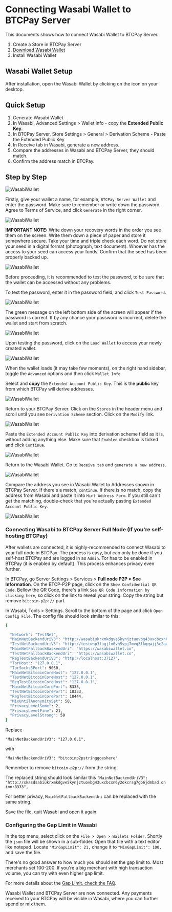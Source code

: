 # Connecting Wasabi Wallet to BTCPay Server

This documents shows how to connect Wasabi Wallet to BTCPay Server. 

1. Create a Store in BTCPay Server
2. [Download Wasabi Wallet](https://wasabiwallet.io/#download)
3. Install Wasabi Wallet

## Wasabi Wallet Setup

After installation, open the Wasabi Wallet by clicking on the icon on your desktop.

## Quick Setup

1. Generate Wasabi Wallet
2. In Wasabi, Advanced Settings > Wallet info - copy the **Extended Public Key**.
3. In BTCPay Server, Store Settings > General > Derivation Scheme - Paste the Extended Public Key
4. In Receive tab in Wasabi, generate a new address.
5. Compare the addresses in Wasabi and BTCPay Server, they should match. 
6. Confirm the address match in BTCPay.

## Step by Step

![WasabiWallet](/img/WassabiWalletSetupBTCPay1.png)

Firstly, give your wallet a name, for example, `BTCPay Server Wallet` and enter the password. Make sure to remember or write down the password. Agree to Terms of Service, and click `Generate` in the right corner.

![WasabiWallet](/img/WassabiWalletSetupBTCPay2.png)

**IMPORTANT NOTE:** Write down your recovery words in the order you see them on the screen. Write them down a piece of paper and store it somewhere secure. Take your time and triple check each word. Do not store your seed in a digital format (photograph, text document). Whoever has the access to your seed can access your funds. Confirm that the seed has been properly backed up.

![WasabiWallet](/img/WassabiWalletSetupBTCPay3.png)

Before proceeding, it is recommended to test the password, to be sure that the wallet can be accessed without any problems.

To test the password, enter it in the password field, and click `Test Password`. 

![WasabiWallet](/img/WassabiWalletSetupBTCPay4.png)

The green message on the left bottom side of the screen will appear if the password is correct.  If by any chance your password is incorrect, delete the wallet and start from scratch.

![WasabiWallet](/img/WassabiWalletSetupBTCPay5.png)

Upon testing the password, click on the `Load Wallet` to access your newly created wallet.

![WasabiWallet](/img/WassabiWalletSetupBTCPay6.png)

When the wallet loads (it may take few moments), on the right hand sidebar, toggle the `Advanced` options and then click `Wallet Info`

Select and **copy** the `Extended Account Public Key`. This is the **public** key from which BTCPay will derive addresses.

![WasabiWallet](/img/WassabiWalletSetupBTCPay8.png)

Return to your BTCPay Server. Click on the `Stores` in the header menu and scroll until you see `Derivation Scheme` section. Click on the `Modify` link.

![WasabiWallet](/img/WassabiWalletSetupBTCPay10.png)

Paste the `Extended Account Public Key` into derivation scheme field as it is, without adding anything else. Make sure that `Enabled` checkbox is ticked and click `Continue`.

![WasabiWallet](/img/WassabiWalletSetupBTCPay11.png)

Return to the Wasabi  Wallet. Go to `Receive tab` and `generate a new address`.

![WasabiWallet](/img/WassabiWalletSetupBTCPay12.png)

Compare the address you see in Wasabi Wallet to Addresses shown in BTCPay Server. If there's a match, `continue`. If there is no match, copy the address from Wasabi and paste it into `Hint Address Form`. If you still can't get the matching, double-check that you're actually pasting `Extended Account Public Key`.

![WasabiWallet](/img/WassabiWalletSetupBTCPay13.png)

### Connecting Wasabi to BTCPay Server Full Node (If you're self-hosting BTCPay)

After wallets are connected, it is highly-recommended to connect Wasabi to your full node in BTCPay. The process is easy, but can only be done if you self-host BTCPay and are logged in as `Admin`. Tor has to be enabled in BTCPay (it is enabled by default). This process enhances privacy even further. 

In BTCPay, go Server Settings > Services > **Full node P2P > See Information**.
On the BTCP-P2P page, click on the `Show Confidential QR Code`. Bellow the QR Code, there's a link `See QR Code information by clicking here`, so click on the link to reveal your string. Copy the string but remove `bitcoin-p2p://` part.

In Wasabi, Tools > Settings. Scroll to the bottom of the page and click `Open Config File`. The config file should look similar to this:

```bash
{

  "Network": "TestNet",
  "MainNetBackendUriV3": "http://wasabiukrxmkdgve5kynjztuovbg43uxcbcxn6y2okcrsg7gb6jdmbad.onion",
  "TestNetBackendUriV3": "http://testwnp3fugjln6vh5vpj7mvq3lkqqwjj3c2aafyu7laxz42kgwh2rad.onion",
  "MainNetFallbackBackendUri": "https://wasabiwallet.io",
  "TestNetFallbackBackendUri": "https://wasabiwallet.co",
  "RegTestBackendUriV3": "http://localhost:37127",
  "TorHost": "127.0.0.1",
  "TorSocks5Port": 9050,
  "MainNetBitcoinCoreHost": "127.0.0.1",
  "TestNetBitcoinCoreHost": "127.0.0.1",
  "RegTestBitcoinCoreHost": "127.0.0.1",
  "MainNetBitcoinCorePort": 8333,
  "TestNetBitcoinCorePort": 18333,
  "RegTestBitcoinCorePort": 18444,
  "MixUntilAnonymitySet": 50,
  "PrivacyLevelSome": 2,
  "PrivacyLevelFine": 21,
  "PrivacyLevelStrong": 50
}
```
Replace 
```
"MainNetBackendUriV3": "127.0.0.1",
```
with 
``` 
"MainNetBackendUriV3": "bitcoinp2pstringgoeshere"
```
Remember to remove `bitcoin-p2p://` from the string. 

The replaced string should look similar this `"MainNetBackendUriV3": "http://xkasdsabiukrxmkdgve5kynjztuovbg43uxcbcxn6y2okcrsg7gb6jdmbad.onion:8333",`

For better privacy, `MainNetFallbackBackendUri` can be replaced with the same string.

Save the file, quit Wasabi and open it again.

### Configuring the Gap Limit in Wasabi

In the top menu, select click on the `File > Open > Wallets Folder`. Shortly the `json` file will be shown in a sub-folder. Open that file with a text editor like notepad.
Locate `"MinGapLimit": 21,` change it to `"MinGapLimit": 100,` and save the file.

There's no good answer to how much you should set the gap limit to. Most merchants set 100-200. If you're a big merchant with high transaction volume, you can try with even higher gap limit.

For more details about the [Gap Limit, check the FAQ](FAQ/FAQ-Wallet.md#missing-payments-in-my-software-or-hardware-wallet).

Wasabi Wallet and BTCPay Server are now connected. Any payments received to your BTCPay will be visible in Wasabi, where you can further spend or mix them.
